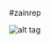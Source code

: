 #zainrep

![alt tag](http://cdn.football-shirts.co.uk/fans/wp-content/uploads/2015/05/ChelseaWinners.jpg)
